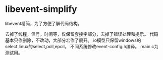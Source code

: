 # libevent-simplify
libevent精简，为了方便了解代码结构。

去掉了线程，信号，时间等，仅保留套接字部分，去掉了错误处理和提示。
代码基本只作删除，不改动，大部分宏作了展开。
io模型只保留windows的select,linux的select,poll,epoll。
不同系统修改event-config.h编译。
main.c为测试用。

